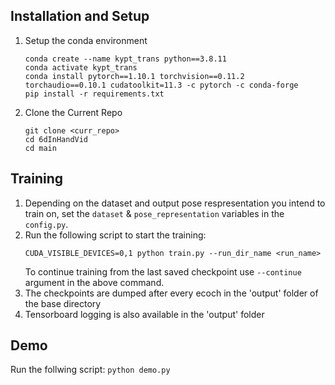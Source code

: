 ## Installation and Setup

1. Setup the conda environment 
    ```
    conda create --name kypt_trans python==3.8.11
    conda activate kypt_trans
    conda install pytorch==1.10.1 torchvision==0.11.2 torchaudio==0.10.1 cudatoolkit=11.3 -c pytorch -c conda-forge
    pip install -r requirements.txt
    ```
    
2. Clone the Current Repo
    ```
   git clone <curr_repo>
   cd 6dInHandVid
   cd main
    ``` 

## Training
1. Depending on the dataset and output pose respresentation you intend to train on, set the `dataset` & `pose_representation` variables in 
the `config.py`.
2. Run the following script to start the training:
    ```
    CUDA_VISIBLE_DEVICES=0,1 python train.py --run_dir_name <run_name>
    ```
    To continue training from the last saved checkpoint use `--continue` argument in the above command.
3. The checkpoints are dumped after every ecoch in the 'output' folder of the base directory
4. Tensorboard logging is also available in the 'output' folder

## Demo
Run the follwing script:
    ```
    python demo.py 
    ```



    